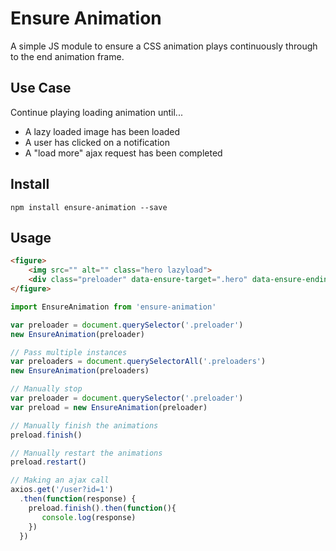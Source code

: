 # Ensure Animation
A simple JS module to ensure a CSS animation plays continuously through to the end animation frame.

## Use Case
Continue playing loading animation until...
* A lazy loaded image has been loaded
* A user has clicked on a notification
* A "load more" ajax request has been completed

## Install
`npm install ensure-animation --save`

## Usage
```html
<figure>
    <img src="" alt="" class="hero lazyload">
    <div class="preloader" data-ensure-target=".hero" data-ensure-ending-class=".loaded"></div>
</figure>
```

```js
import EnsureAnimation from 'ensure-animation'

var preloader = document.querySelector('.preloader')
new EnsureAnimation(preloader)

// Pass multiple instances
var preloaders = document.querySelectorAll('.preloaders')
new EnsureAnimation(preloaders)

// Manually stop
var preloader = document.querySelector('.preloader')
var preload = new EnsureAnimation(preloader)

// Manually finish the animations
preload.finish()

// Manually restart the animations
preload.restart()

// Making an ajax call
axios.get('/user?id=1')
  .then(function(response) {
    preload.finish().then(function(){
       console.log(response)
    })
  })
```
